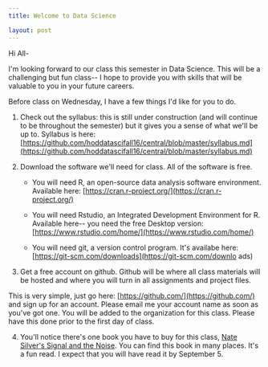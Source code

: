 ```yaml
---
title: Welcome to Data Science

layout: post 
---
```

Hi All-

I'm looking forward to our class this semester in Data Science. This will be a challenging but fun class-- I hope to provide you with skills that will be valuable to you in your future careers. 

Before class on Wednesday, I have a few things I'd like for you to do.

1. Check out the syllabus: this is still under construction (and will continue to be throughout the semester) but it gives you a sense of what we'll be up to. Syllabus is here: [https://github.com/hoddatascifall16/central/blob/master/syllabus.md](https://github.com/hoddatascifall16/central/blob/master/syllabus.md)

2. Download the software we'll need for class. All of the software is free. 

   - You will need R, an open-source data analysis software environment. Available here: [https://cran.r-project.org/](https://cran.r-project.org/)

   - You will need Rstudio, an Integrated Development Environment for R. Available here-- you need the free Desktop version: [https://www.rstudio.com/home/](https://www.rstudio.com/home/)

   - You will need git, a version control program. It's availabe here:     [https://git-scm.com/downloads](https://git-scm.com/downlo  ads)

3. Get a free account on github. Github will be where all class materials will be hosted and where you will turn in all assignments and project files. 

This is very simple, just go here: [https://github.com/](https://github.com/) and sign up for an account. Please email me your account name as soon as you've got one. You will be added to the organization for this class. Please have this done prior to the first day of class. 

4. You'll notice there's one book you have to buy for this class, [Nate Silver's Signal and the Noise](https://www.amazon.com/Signal-Noise-Many-Predictions-Fail--but/dp/0143125087/ref=sr_1_1?ie=UTF8&qid=1472150752&sr=8-1&keywords=signal+and+the+noise+paperback). You can find this book in many places. It's a fun read. I expect that you will have read it by September 5. 

